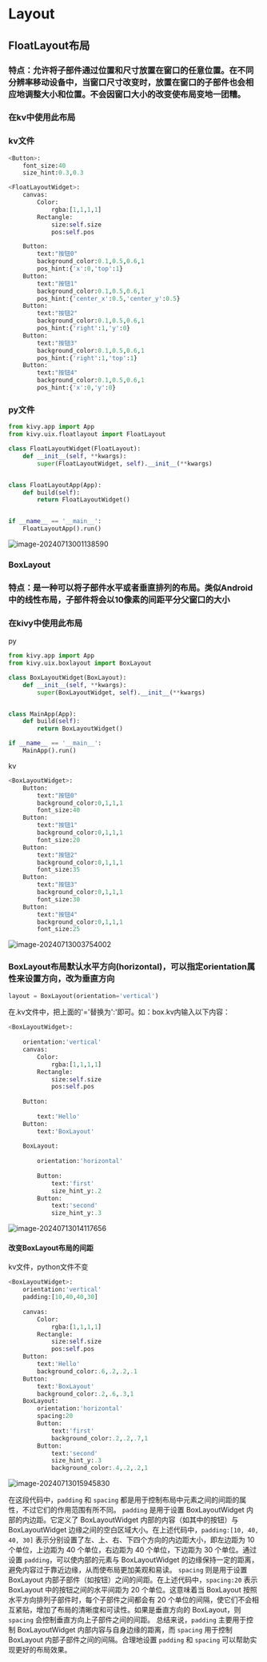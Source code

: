 # Layout

## FloatLayout布局

### 特点：允许将子部件通过位置和尺寸放置在窗口的任意位置。在不同分辨率移动设备中，当窗口尺寸改变时，放置在窗口的子部件也会相应地调整大小和位置。不会因窗口大小的改变使布局变地一团糟。

### 在kv中使用此布局

### kv文件

```python
<Button>:
    font_size:40
    size_hint:0.3,0.3

<FloatLayoutWidget>:
    canvas:
        Color:
            rgba:[1,1,1,1]
        Rectangle:
            size:self.size
            pos:self.pos

    Button:
        text:"按钮0"
        background_color:0.1,0.5,0.6,1
        pos_hint:{'x':0,'top':1}
    Button:
        text:"按钮1"
        background_color:0.1,0.5,0.6,1
        pos_hint:{'center_x':0.5,'center_y':0.5}
    Button:
        text:"按钮2"
        background_color:0.1,0.5,0.6,1
        pos_hint:{'right':1,'y':0}
    Button:
        text:"按钮3"
        background_color:0.1,0.5,0.6,1
        pos_hint:{'right':1,'top':1}
    Button:
        text:"按钮4"
        background_color:0.1,0.5,0.6,1
        pos_hint:{'x':0,'y':0}
```

### py文件

```python
from kivy.app import App
from kivy.uix.floatlayout import FloatLayout

class FloatLayoutWidget(FloatLayout):
    def __init__(self, **kwargs):
        super(FloatLayoutWidget, self).__init__(**kwargs)


class FloatLayoutApp(App):
    def build(self):
        return FloatLayoutWidget()


if __name__ == '__main__':
    FloatLayoutApp().run()
```

![image-20240713001138590](http://111.229.225.13:81/i/2024/07/13/6smty-2.png)

### BoxLayout

### 特点：是一种可以将子部件水平或者垂直排列的布局。类似Android中的线性布局，子部件将会以10像素的间距平分父窗口的大小

### 在kivy中使用此布局

py

```python
from kivy.app import App
from kivy.uix.boxlayout import BoxLayout

class BoxLayoutWidget(BoxLayout):
    def __init__(self, **kwargs):
        super(BoxLayoutWidget, self).__init__(**kwargs)


class MainApp(App):
    def build(self):
        return BoxLayoutWidget()

if __name__ == '__main__':
    MainApp().run()
```

kv

```python
<BoxLayoutWidget>:
    Button:
        text:"按钮0"
        background_color:0,1,1,1
        font_size:40
    Button:
        text:"按钮1"
        background_color:0,1,1,1
        font_size:20
    Button:
        text:"按钮2"
        background_color:0,1,1,1
        font_size:35
    Button:
        text:"按钮3"
        background_color:0,1,1,1
        font_size:30
    Button:
        text:"按钮4"
        background_color:0,1,1,1
        font_size:25
```

![image-20240713003754002](http://111.229.225.13:81/i/2024/07/13/mcziv-2.png)

###  BoxLayout布局默认水平方向(horizontal)，可以指定orientation属性来设置方向，改为垂直方向

```python
layout = BoxLayout(orientation='vertical')
```

 在.kv文件中，把上面的'='替换为':'即可。如：box.kv内输入以下内容：

```python
<BoxLayoutWidget>:
	
	orientation:'vertical'
	canvas:
		Color:
			rgba:[1,1,1,1]
		Rectangle:
			size:self.size
			pos:self.pos
	
	Button:
		
		text:'Hello'
	Button:
		text:'BoxLayout'
 
	BoxLayout:
		
		orientation:'horizontal'
		
		Button:
			text:'first'
			size_hint_y:.2
		Button:
			text:'second'
			size_hint_y:.3
```

![image-20240713014117656](http://111.229.225.13:81/i/2024/07/13/2c290q-2.png)

#### 改变BoxLayout布局的间距

kv文件，python文件不变

```python
<BoxLayoutWidget>:
	orientation:'vertical'
	padding:[10,40,40,30]
 
	canvas:
		Color:
			rgba:[1,1,1,1]
		Rectangle:
			size:self.size
			pos:self.pos
	Button:
		text:'Hello'
		background_color:.6,.2,.2,.1
	Button:
		text:'BoxLayout'
		background_color:.2,.6,.3,1
	BoxLayout:
		orientation:'horizontal'
		spacing:20
		Button:
			text:'first'
			background_color:.2,.2,.7,1
		Button:
			text:'second'
			size_hint_y:.3
			background_color:.4,.2,.2,1
```

![image-20240713015945830](http://111.229.225.13:81/i/2024/07/13/2mymft-2.png)

在这段代码中，`padding` 和 `spacing` 都是用于控制布局中元素之间的间距的属性，不过它们的作用范围有所不同。 `padding` 是用于设置 BoxLayoutWidget 内部的内边距。它定义了 BoxLayoutWidget 内部的内容（如其中的按钮）与 BoxLayoutWidget 边缘之间的空白区域大小。在上述代码中，`padding:[10, 40, 40, 30]` 表示分别设置了左、上、右、下四个方向的内边距大小，即左边距为 10 个单位，上边距为 40 个单位，右边距为 40 个单位，下边距为 30 个单位。通过设置 `padding`，可以使内部的元素与 BoxLayoutWidget 的边缘保持一定的距离，避免内容过于靠近边缘，从而使布局更加美观和易读。 `spacing` 则是用于设置 BoxLayout 内部子部件（如按钮）之间的间距。在上述代码中，`spacing:20` 表示 BoxLayout 中的按钮之间的水平间距为 20 个单位。这意味着当 BoxLayout 按照水平方向排列子部件时，每个子部件之间都会有 20 个单位的间隔，使它们不会相互紧贴，增加了布局的清晰度和可读性。如果是垂直方向的 BoxLayout，则 `spacing` 会控制垂直方向上子部件之间的间距。 总结来说，`padding` 主要用于控制 BoxLayoutWidget 内部内容与自身边缘的距离，而 `spacing` 用于控制 BoxLayout 内部子部件之间的间隔。合理地设置 `padding` 和 `spacing` 可以帮助实现更好的布局效果。
